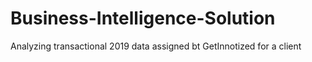 # Business-Intelligence-Solution
Analyzing transactional 2019 data assigned bt GetInnotized for a client


